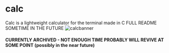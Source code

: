 # calc
Calc is a lightweight calculator for the terminal made in C
FULL README SOMETIME IN THE FUTURE
![calcbanner](https://github.com/statulr/calc/assets/122219240/18b1619d-dd5d-4f7b-ae0b-2ed7842efc3b)
#### CURRENTLY ARCHIVED - NOT ENOUGH TIME PROBABLY WILL REVIVE AT SOME POINT (possibly in the near future)
